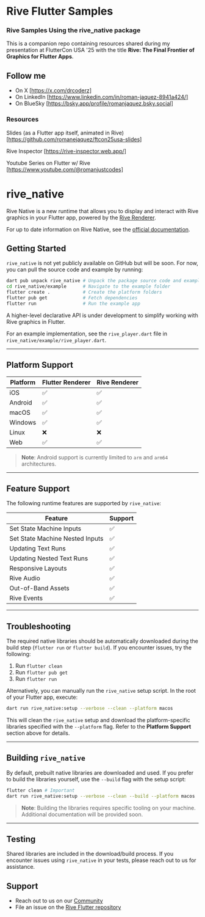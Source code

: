 # Rive Flutter Samples
### Rive Samples Using the rive_native package
This is a companion repo containing resources shared during my presentation at FlutterCon USA '25 with the title **Rive: The Final Frontier of Graphics for Flutter Apps**.

## Follow me
- On X [https://x.com/drcoderz]
- On LinkedIn [https://www.linkedin.com/in/roman-jaquez-8941a424/]
- On BlueSky [https://bsky.app/profile/romanjaquez.bsky.social]


### Resources

Slides (as a Flutter app itself, animated in Rive) 
[https://github.com/romanejaquez/ftcon25usa-slides]

Rive Inspector
[https://rive-inspector.web.app/]

Youtube Series on Flutter w/ Rive
[https://www.youtube.com/@romanjustcodes]


# rive_native

Rive Native is a new runtime that allows you to display and interact with Rive graphics in your Flutter app, powered by the [Rive Renderer](https://rive.app/renderer).

For up to date information on Rive Native, see the [official documentation](https://rive.app/docs/runtimes/flutter/rive-native).

## Getting Started

`rive_native` is not yet publicly available on GitHub but will be soon. For now, you can pull the source code and example by running:

```bash
dart pub unpack rive_native # Unpack the package source code and example app
cd rive_native/example      # Navigate to the example folder
flutter create .            # Create the platform folders
flutter pub get             # Fetch dependencies
flutter run                 # Run the example app
```

A higher-level declarative API is under development to simplify working with Rive graphics in Flutter.

For an example implementation, see the `rive_player.dart` file in `rive_native/example/rive_player.dart`.

---

## Platform Support

| Platform | Flutter Renderer | Rive Renderer |
|----------|------------------|---------------|
| iOS      | ✅               | ✅             |
| Android  | ✅               | ✅             |
| macOS    | ✅               | ✅             |
| Windows  | ✅               | ✅             |
| Linux    | ❌               | ❌             |
| Web      | ✅               | ✅             |

> **Note**: Android support is currently limited to `arm` and `arm64` architectures.

---

## Feature Support

The following runtime features are supported by `rive_native`:

| Feature                          | Support |
|----------------------------------|---------|
| Set State Machine Inputs         | ✅       |
| Set State Machine Nested Inputs  | ✅       |
| Updating Text Runs               | ✅       |
| Updating Nested Text Runs        | ✅       |
| Responsive Layouts               | ✅       |
| Rive Audio                       | ✅       |
| Out-of-Band Assets               | ✅       |
| Rive Events                      | ✅       |

---

## Troubleshooting

The required native libraries should be automatically downloaded during the build step (`flutter run` or `flutter build`). If you encounter issues, try the following:

1. Run `flutter clean`
2. Run `flutter pub get`
3. Run `flutter run`

Alternatively, you can manually run the `rive_native` setup script. In the root of your Flutter app, execute:

```bash
dart run rive_native:setup --verbose --clean --platform macos
```

This will clean the `rive_native` setup and download the platform-specific libraries specified with the `--platform` flag. Refer to the **Platform Support** section above for details.

---

## Building `rive_native`

By default, prebuilt native libraries are downloaded and used. If you prefer to build the libraries yourself, use the `--build` flag with the setup script:

```bash
flutter clean # Important
dart run rive_native:setup --verbose --clean --build --platform macos
```

> **Note**: Building the libraries requires specific tooling on your machine. Additional documentation will be provided soon.

---

## Testing

Shared libraries are included in the download/build process. If you encounter issues using `rive_native` in your tests, please reach out to us for assistance.

## Support

- Reach out to us on our [Community](https://community.rive.app/feed)
- File an issue on the [Rive Flutter repository](https://github.com/rive-app/rive-flutter/issues)
